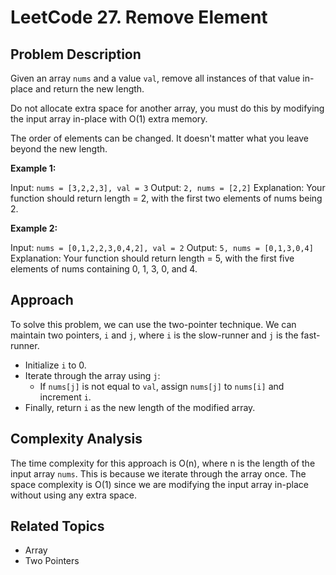 # LeetCode 27. Remove Element

## Problem Description

Given an array `nums` and a value `val`, remove all instances of that value in-place and return the new length.

Do not allocate extra space for another array, you must do this by modifying the input array in-place with O(1) extra memory.

The order of elements can be changed. It doesn't matter what you leave beyond the new length.

**Example 1:**

Input: `nums = [3,2,2,3], val = 3`
Output: `2, nums = [2,2]`
Explanation: Your function should return length = 2, with the first two elements of nums being 2.

**Example 2:**

Input: `nums = [0,1,2,2,3,0,4,2], val = 2`
Output: `5, nums = [0,1,3,0,4]`
Explanation: Your function should return length = 5, with the first five elements of nums containing 0, 1, 3, 0, and 4.

## Approach

To solve this problem, we can use the two-pointer technique. We can maintain two pointers, `i` and `j`, where `i` is the slow-runner and `j` is the fast-runner.

- Initialize `i` to 0.
- Iterate through the array using `j`:
  - If `nums[j]` is not equal to `val`, assign `nums[j]` to `nums[i]` and increment `i`.
- Finally, return `i` as the new length of the modified array.

## Complexity Analysis

The time complexity for this approach is O(n), where n is the length of the input array `nums`. This is because we iterate through the array once.
The space complexity is O(1) since we are modifying the input array in-place without using any extra space.

## Related Topics

- Array
- Two Pointers
